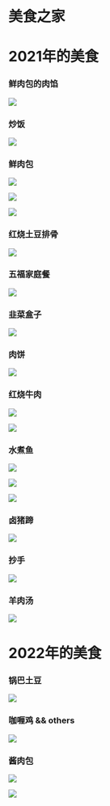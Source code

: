 # 美食之家

# 2021年的美食

### 鲜肉包的肉馅
![](https://fudongdong-statics.oss-cn-beijing.aliyuncs.com/images/20211115/b5eedd312dd14327bd8bbe5b3731dfd5.png)

### 炒饭
![](https://fudongdong-statics.oss-cn-beijing.aliyuncs.com/images/20211115/349a8c4c0b2943348dcc1889894edd63.png)

### 鲜肉包
![](https://fudongdong-statics.oss-cn-beijing.aliyuncs.com/images/20211115/3603e6bf0d5f4b00b0f91907b88f4878.png)

![](https://fudongdong-statics.oss-cn-beijing.aliyuncs.com/images/20211115/8c91d102052e4d2280e64ffe0b8b13fc.png)


![](https://fudongdong-statics.oss-cn-beijing.aliyuncs.com/images/20211115/f6e53308df394601814a80bfa083f863.png)

### 红烧土豆排骨 
![](https://fudongdong-statics.oss-cn-beijing.aliyuncs.com/images/20211115/93f3709ef1d648ccabc33b9f214714a9.png)

### 五福家庭餐
![](https://fudongdong-statics.oss-cn-beijing.aliyuncs.com/images/20211115/e33d708309d8443bab8c63678a3c905f.png)


### 韭菜盒子
![](https://fudongdong-statics.oss-cn-beijing.aliyuncs.com/images/20211115/feec2a95768240db9af62e61f9126806.png)

### 肉饼
![](https://fudongdong-statics.oss-cn-beijing.aliyuncs.com/images/20211115/fcbfdd26b84a4f74b9d2f0c5fe1c5ccb.png)

### 红烧牛肉
![](https://fudongdong-statics.oss-cn-beijing.aliyuncs.com/images/20211115/6f71c3e89054468cb3d87277eec3be6b.png)


![](https://fudongdong-statics.oss-cn-beijing.aliyuncs.com/images/20211115/a659a51b8b9c48b985174ab3e9259b86.png)

### 水煮鱼
![](https://fudongdong-statics.oss-cn-beijing.aliyuncs.com/images/20211115/ae0448f33758404694d1cf8b44c79059.png)


![](https://fudongdong-statics.oss-cn-beijing.aliyuncs.com/images/20211115/737a463fd47f4cde9980137cfe5e2e21.png)


![](https://fudongdong-statics.oss-cn-beijing.aliyuncs.com/images/20211115/4743a5bc7a0f4442afcd08f8e81ac847.png)

### 卤猪蹄
![](https://fudongdong-statics.oss-cn-beijing.aliyuncs.com/images/20211115/0a8c4079982544b6964a5cf7b9d39476.png)

### 抄手
![](https://fudongdong-statics.oss-cn-beijing.aliyuncs.com/images/20211115/e52d6f60fff24f3fa7b1f26922786fe9.png)

### 羊肉汤
![](https://fudongdong-statics.oss-cn-beijing.aliyuncs.com/images/20211115/648bf09933cc428f817fa06bba8fcf34.png)


# 2022年的美食

### 锅巴土豆
![](https://fudongdong-statics.oss-cn-beijing.aliyuncs.com/images/20220213/3b6e7d8755684b5ab8c63bc45854d73a.png?x-oss-process=image/resize,w_800/quality,q_80)

### 咖喱鸡 && others
![](https://fudongdong-statics.oss-cn-beijing.aliyuncs.com/images/20220213/42a981907a6744c38155dc5357b31cc2.png?x-oss-process=image/resize,w_800/quality,q_80)

### 酱肉包
![](https://fudongdong-statics.oss-cn-beijing.aliyuncs.com/images/20220213/eef59dfcbe32498faa3d4ae3860f50fa.png?x-oss-process=image/resize,w_800/quality,q_80)

![](https://fudongdong-statics.oss-cn-beijing.aliyuncs.com/images/20220213/e70995bb005549c2b1797eaec13a7191.png?x-oss-process=image/resize,w_800/quality,q_80)
